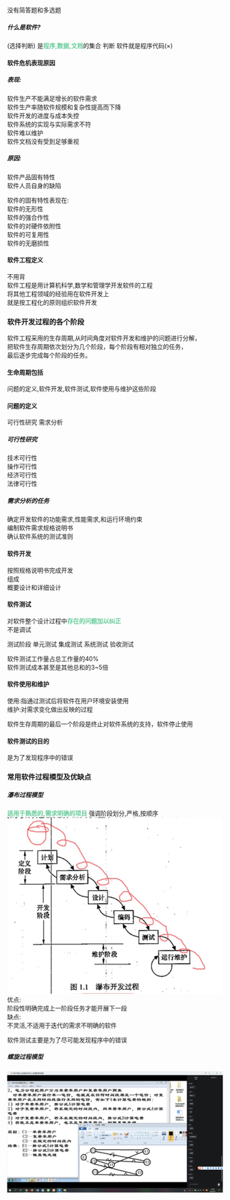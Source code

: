 没有简答题和多选题

##### 什么是软件?
(选择判断)
是<font color=#66CC99 style=" font-weight:bold;">程序,数据,文档</font>的集合
判断
软件就是程序代码(×)

#### 软件危机表现原因  
##### 表现:
软件生产不能满足增长的软件需求  
软件生产率随软件规模和复杂性提高而下降  
软件开发的进度与成本失控  
软件系统的实现与实际需求不符  
软件难以维护  
软件文档没有受到足够重视  
##### 原因:  
软件产品固有特性  
软件人员自身的缺陷  
  
软件的固有特性表现在:  
软件的无形性  
软件的强合作性  
软件的对硬件依附性  
软件的可复用性  
软件的无磨损性  

#### 软件工程定义
不用背  
软件工程是用计算机科学,数学和管理学开发软件的工程  
将其他工程领域的经验用在软件开发上  
就是按工程化的原则组织软件开发  

### 软件开发过程的各个阶段
软件工程采用的生存周期,从时间角度对软件开发和维护的问题进行分解，  
把软件生存周期依次划分为几个阶段，每个阶段有相对独立的任务，  
最后逐步完成每个阶段的任务。

#### 生命周期包括
问题的定义,软件开发,软件测试,软件使用与维护这些阶段

#### 问题的定义  
可行性研究
需求分析

##### 可行性研究
技术可行性  
操作可行性  
经济可行性  
法律可行性  

##### 需求分析的任务
确定开发软件的功能需求,性能需求,和运行环境约束  
编制软件需求规格说明书  
确认软件系统的测试准则

#### 软件开发
按照规格说明书完成开发  
组成  
概要设计和详细设计  

#### 软件测试
对软件整个设计过程中<font color=#66CC99 style=" font-weight:bold;">存在的问题加以纠正</font>  
不是调试

测试阶段
单元测试
集成测试
系统测试
验收测试

软件测试工作量占总工作量的40%  
软件测试成本甚至是其他总和的3~5倍

#### 软件使用和维护
使用:指通过测试后将软件在用户环境安装使用  
维护:对需求变化做出反映的过程  

软件生存周期的最后一个阶段是终止对软件系统的支持，软件停止使用

#### 软件测试的目的
是为了发现程序中的错误

### 常用软件过程模型及优缺点
##### 瀑布过程模型  
<font color=#66CC99 style=" font-weight:bold;">适用于熟悉的,需求明确的项目</font>
强调阶段划分,严格,按顺序 
![](img/Pasted%20image%2020230112203818.png)
优点:  
阶段性明确完成上一阶段任务才能开展下一段  
缺点:    
不灵活,不适用于迭代的需求不明确的软件  

软件测试主要是为了尽可能发现程序中的错误
##### 螺旋过程模型

![](img/Pasted%20image%2020230401163010.png)
